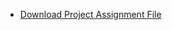 + [Download Project Assignment File](https://github.com/AshkanRN/ds-project2-gu/releases/download/dl/ds_project2-assignment.pdf)